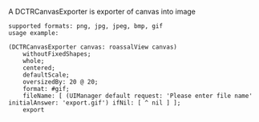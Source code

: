 A DCTRCanvasExporter is exporter of canvas into image
	
	supported formats: png, jpg, jpeg, bmp, gif	
	usage example:

	(DCTRCanvasExporter canvas: roassalView canvas)
		withoutFixedShapes;
		whole;
		centered;
		defaultScale;
		oversizedBy: 20 @ 20;
		format: #gif;
		fileName: [ (UIManager default request: 'Please enter file name' initialAnswer: 'export.gif') ifNil: [ ^ nil ] ];
		export